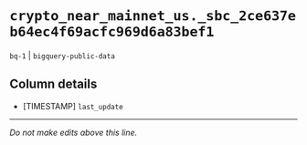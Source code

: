 # `crypto_near_mainnet_us._sbc_2ce637eb64ec4f69acfc969d6a83bef1`
`bq-1` | `bigquery-public-data`

## Column details
* [TIMESTAMP] `last_update`

-------------------------------------------------------------------------------
*Do not make edits above this line.*
